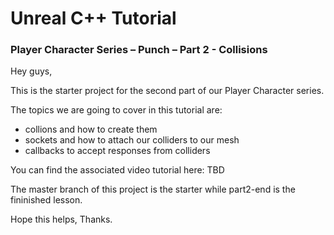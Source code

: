 # Unreal C++ Tutorial 
### Player Character Series – Punch – Part 2 - Collisions

Hey guys,

This is the starter project for the second part of our Player Character series. 

The topics we are going to cover in this tutorial are:
* collions and how to create them
* sockets and how to attach our colliders to our mesh
* callbacks to accept responses from colliders

You can find the associated video tutorial here: TBD

The master branch of this project is the starter while part2-end is the fininished lesson.

Hope this helps, Thanks.
